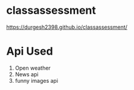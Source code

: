 # classassessment
https://durgesh2398.github.io/classassessment/


# Api Used
1. Open weather
2. News api
3. funny images api
